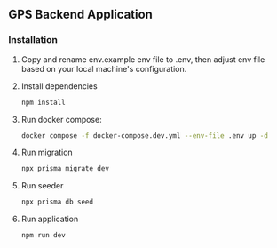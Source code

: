 ## GPS Backend Application

### Installation

1. Copy and rename env.example env file to .env, then adjust env file based on your local machine's configuration.

2. Install dependencies
   ```bash
   npm install

3. Run docker compose:
   ```bash
   docker compose -f docker-compose.dev.yml --env-file .env up -d

4. Run migration
   ```bash
   npx prisma migrate dev

5. Run seeder
    ```bash
    npx prisma db seed

6. Run application
   ```bash
   npm run dev